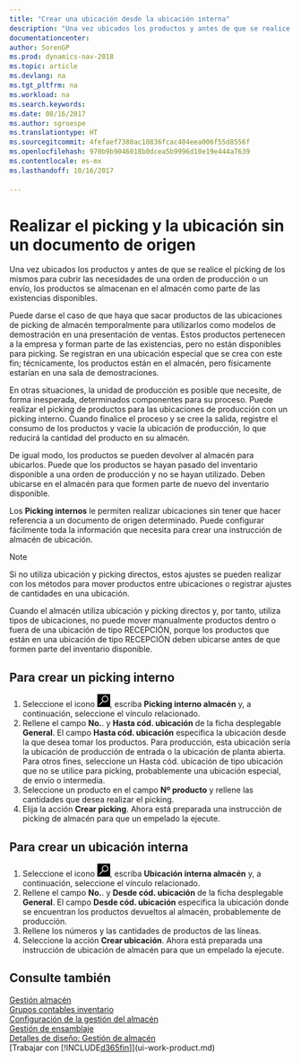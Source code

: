 ```yaml
---
title: "Crear una ubicación desde la ubicación interna"
description: "Una vez ubicados los productos y antes de que se realice el picking de los mismos para cubrir las necesidades de una orden de producción o un envío, los productos se almacenan en el almacén como parte de las existencias disponibles."
documentationcenter: 
author: SorenGP
ms.prod: dynamics-nav-2018
ms.topic: article
ms.devlang: na
ms.tgt_pltfrm: na
ms.workload: na
ms.search.keywords: 
ms.date: 08/16/2017
ms.author: sgroespe
ms.translationtype: HT
ms.sourcegitcommit: 4fefaef7380ac10836fcac404eea006f55d8556f
ms.openlocfilehash: 970b9b9046018b0dcea5b9996d10e19e444a7639
ms.contentlocale: es-mx
ms.lasthandoff: 10/16/2017

---
```

# <a name="how-to-pick-and-put-away-without-a-source-document"></a>Realizar el picking y la ubicación sin un documento de origen
Una vez ubicados los productos y antes de que se realice el picking de los mismos para cubrir las necesidades de una orden de producción o un envío, los productos se almacenan en el almacén como parte de las existencias disponibles.  

Puede darse el caso de que haya que sacar productos de las ubicaciones de picking de almacén temporalmente para utilizarlos como modelos de demostración en una presentación de ventas. Estos productos pertenecen a la empresa y forman parte de las existencias, pero no están disponibles para picking. Se registran en una ubicación especial que se crea con este fin; técnicamente, los productos están en el almacén, pero físicamente estarían en una sala de demostraciones.  

En otras situaciones, la unidad de producción es posible que necesite, de forma inesperada, determinados componentes para su proceso. Puede realizar el picking de productos para las ubicaciones de producción con un picking interno. Cuando finalice el proceso y se cree la salida, registre el consumo de los productos y vacíe la ubicación de producción, lo que reducirá la cantidad del producto en su almacén.  

De igual modo, los productos se pueden devolver al almacén para ubicarlos. Puede que los productos se hayan pasado del inventario disponible a una orden de producción y no se hayan utilizado. Deben ubicarse en el almacén para que formen parte de nuevo del inventario disponible.  

Los **Picking internos** le permiten realizar ubicaciones sin tener que hacer referencia a un documento de origen determinado. Puede configurar fácilmente toda la información que necesita para crear una instrucción de almacén de ubicación.  

> [!NOTE]  
>  Si no utiliza ubicación y picking directos, estos ajustes se pueden realizar con los métodos para mover productos entre ubicaciones o registrar ajustes de cantidades en una ubicación.  
>   
>  Cuando el almacén utiliza ubicación y picking directos y, por tanto, utiliza tipos de ubicaciones, no puede mover manualmente productos dentro o fuera de una ubicación de tipo RECEPCIÓN, porque los productos que están en una ubicación de tipo RECEPCIÓN deben ubicarse antes de que formen parte del inventario disponible.  

## <a name="to-create-an-internal-pick"></a>Para crear un picking interno  
1.  Seleccione el icono ![Buscar página o informe](media/ui-search/search_small.png "icono Buscar página o informe"), escriba **Picking interno almacén** y, a continuación, seleccione el vínculo relacionado.  
2.  Rellene el campo **No.**. y **Hasta cód. ubicación** de la ficha desplegable **General**. El campo **Hasta cód. ubicación** especifica la ubicación desde la que desea tomar los productos. Para producción, esta ubicación sería la ubicación de producción de entrada o la ubicación de planta abierta. Para otros fines, seleccione un Hasta cód. ubicación de tipo ubicación que no se utilice para picking, probablemente una ubicación especial, de envío o intermedia.  
3.  Seleccione un producto en el campo **Nº producto** y rellene las cantidades que desea realizar el picking.  
4. Elija la acción **Crear picking**. Ahora está preparada una instrucción de picking de almacén para que un empelado la ejecute.  

## <a name="to-create-an-internal-put-away"></a>Para crear un ubicación interna  
1.  Seleccione el icono ![Buscar página o informe](media/ui-search/search_small.png "icono Buscar página o informe"), escriba **Ubicación interna almacén** y, a continuación, seleccione el vínculo relacionado.  
2.  Rellene el campo **No.**. y **Desde cód. ubicación** de la ficha desplegable **General**. El campo **Desde cód. ubicación** especifica la ubicación donde se encuentran los productos devueltos al almacén, probablemente de producción.  
3.  Rellene los números y las cantidades de productos de las líneas.  
4.  Seleccione la acción **Crear ubicación**. Ahora está preparada una instrucción de ubicación de almacén para que un empelado la ejecute.  

## <a name="see-also"></a>Consulte también  
[Gestión almacén](warehouse-manage-warehouse.md)  
[Grupos contables inventario](inventory-manage-inventory.md)  
[Configuración de la gestión del almacén](warehouse-setup-warehouse.md)     
[Gestión de ensamblaje](assembly-assemble-items.md)    
[Detalles de diseño: Gestión de almacén](design-details-warehouse-management.md)  
[Trabajar con [!INCLUDE[d365fin](includes/d365fin_md.md)]](ui-work-product.md)

